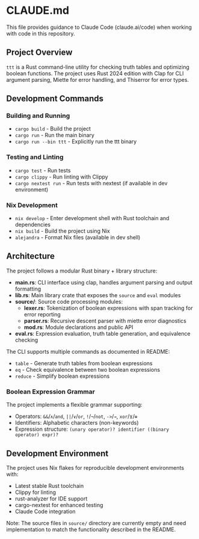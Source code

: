 # CLAUDE.md

This file provides guidance to Claude Code (claude.ai/code) when working with code in this repository.

## Project Overview

`ttt` is a Rust command-line utility for checking truth tables and optimizing boolean functions. The project uses Rust 2024 edition with Clap for CLI argument parsing, Miette for error handling, and Thiserror for error types.

## Development Commands

### Building and Running
- `cargo build` - Build the project
- `cargo run` - Run the main binary
- `cargo run --bin ttt` - Explicitly run the ttt binary

### Testing and Linting  
- `cargo test` - Run tests
- `cargo clippy` - Run linting with Clippy
- `cargo nextest run` - Run tests with nextest (if available in dev environment)

### Nix Development
- `nix develop` - Enter development shell with Rust toolchain and dependencies
- `nix build` - Build the project using Nix
- `alejandra` - Format Nix files (available in dev shell)

## Architecture

The project follows a modular Rust binary + library structure:

- **main.rs**: CLI interface using clap, handles argument parsing and output formatting
- **lib.rs**: Main library crate that exposes the `source` and `eval` modules
- **source/**: Source code processing modules:
  - **lexer.rs**: Tokenization of boolean expressions with span tracking for error reporting
  - **parser.rs**: Recursive descent parser with miette error diagnostics
  - **mod.rs**: Module declarations and public API
- **eval.rs**: Expression evaluation, truth table generation, and equivalence checking

The CLI supports multiple commands as documented in README:
- `table` - Generate truth tables from boolean expressions
- `eq` - Check equivalence between two boolean expressions  
- `reduce` - Simplify boolean expressions

### Boolean Expression Grammar
The project implements a flexible grammar supporting:
- Operators: `&&`/`∧`/`and`, `||`/`∨`/`or`, `!`/`¬`/`not`, `->`/`→`, `xor`/`⊻`/`⊕`
- Identifiers: Alphabetic characters (non-keywords)
- Expression structure: `(unary operator)? identifier ((binary operator) expr)?`

## Development Environment

The project uses Nix flakes for reproducible development environments with:
- Latest stable Rust toolchain
- Clippy for linting
- rust-analyzer for IDE support
- cargo-nextest for enhanced testing
- Claude Code integration

Note: The source files in `source/` directory are currently empty and need implementation to match the functionality described in the README.